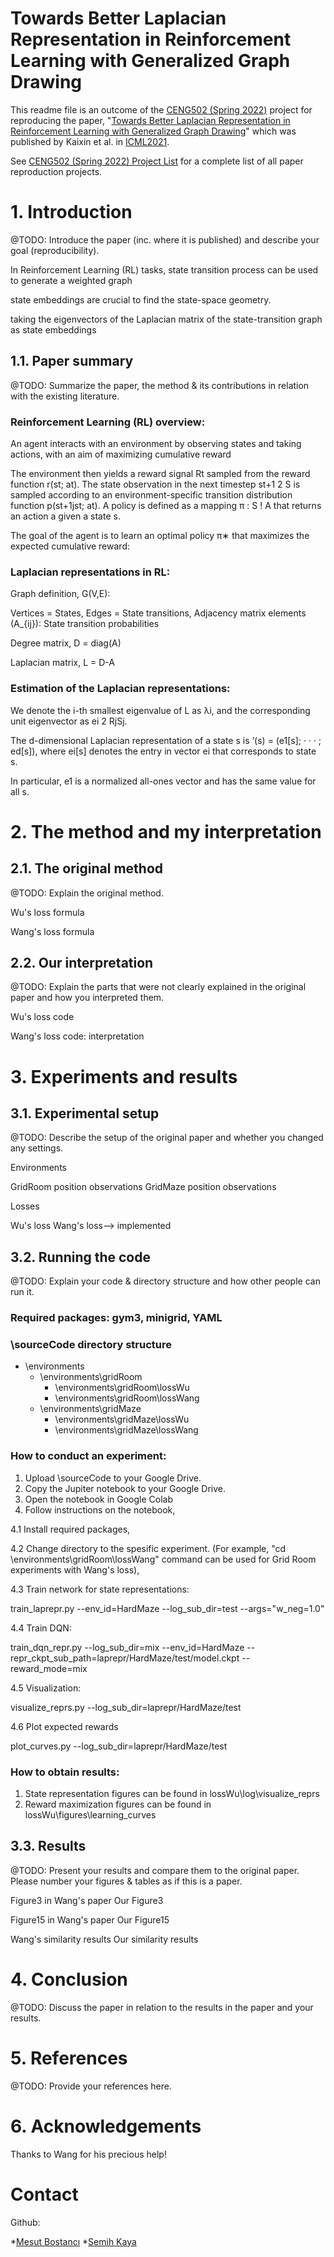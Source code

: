 # Towards Better Laplacian Representation in Reinforcement Learning with Generalized Graph Drawing


This readme file is an outcome of the [CENG502 (Spring 2022)](https://ceng.metu.edu.tr/~skalkan/ADL/) project for reproducing the paper, "[Towards Better Laplacian Representation in Reinforcement Learning with Generalized Graph Drawing](https://arxiv.org/pdf/2107.05545.pdf)" which was published by Kaixin et al. in [ICML2021](https://icml.cc/Conferences/2021/Schedule?). 

See [CENG502 (Spring 2022) Project List]([https://github.com/sinankalkan/CENG502-Spring2021](https://github.com/CENG502-Projects/CENG502-Spring2022)) for a complete list of all paper reproduction projects.

# 1. Introduction

@TODO: Introduce the paper (inc. where it is published) and describe your goal (reproducibility).

In Reinforcement Learning (RL) tasks, state transition process can be used to generate a weighted graph 

state embeddings are crucial to find the state-space geometry. 

taking the eigenvectors of the Laplacian matrix of the state-transition graph as state
embeddings


## 1.1. Paper summary

@TODO: Summarize the paper, the method & its contributions in relation with the existing literature.

### Reinforcement Learning (RL) overview: 

An agent interacts with an environment by observing states and taking actions, with an aim of maximizing cumulative reward

The environment then yields a reward signal Rt sampled from the reward function r(st; at).
The state observation in the next timestep st+1 2 S is sampled according to an environment-specific transition distribution function p(st+1jst; at). A policy is defined as a mapping π : S ! A that returns an action a given a state s.

The goal of the agent is to learn an optimal policy π∗ that maximizes the expected cumulative reward:

### Laplacian representations in RL:

Graph definition, G(V,E): 

Vertices = States, Edges = State transitions, Adjacency matrix elements (A_{ij}): State transition probabilities  

Degree matrix, D = diag(A)

Laplacian matrix, L = D-A

### Estimation of the Laplacian representations:

We denote the i-th smallest eigenvalue of L as λi, and the corresponding unit eigenvector as ei 2 RjSj.

The d-dimensional Laplacian representation of a state s is ’(s) = (e1[s]; · · · ; ed[s]), where ei[s] denotes the entry in vector ei that corresponds to state s. 

In particular, e1 is a normalized all-ones vector and has the same value for all s.

# 2. The method and my interpretation

## 2.1. The original method

@TODO: Explain the original method.

Wu's loss formula 

Wang's loss formula

## 2.2. Our interpretation 

@TODO: Explain the parts that were not clearly explained in the original paper and how you interpreted them.

Wu's loss code

Wang's loss code: interpretation

# 3. Experiments and results

## 3.1. Experimental setup

@TODO: Describe the setup of the original paper and whether you changed any settings.

Environments

GridRoom position observations
GridMaze position observations

Losses

Wu's loss
Wang's loss--> implemented

## 3.2. Running the code

@TODO: Explain your code & directory structure and how other people can run it.

### Required packages: gym3, minigrid, YAML

### \sourceCode directory structure

* \environments
  - \environments\gridRoom
    - \environments\gridRoom\lossWu
    - \environments\gridRoom\lossWang
  - \environments\gridMaze
    - \environments\gridMaze\lossWu
    - \environments\gridMaze\lossWang

### How to conduct an experiment:

1. Upload \sourceCode to your Google Drive.
2. Copy the Jupiter notebook to your Google Drive.
3. Open the notebook in Google Colab
4. Follow instructions on the notebook,

  4.1 Install required packages,
  
  4.2 Change directory to the spesific experiment. (For example, "cd \environments\gridRoom\lossWang" command can be used for Grid Room experiments with Wang's loss), 
  
  4.3 Train network for state representations: 
  
  train_laprepr.py --env_id=HardMaze --log_sub_dir=test --args="w_neg=1.0"
  
  4.4 Train DQN: 
  
  train_dqn_repr.py --log_sub_dir=mix --env_id=HardMaze --repr_ckpt_sub_path=laprepr/HardMaze/test/model.ckpt --reward_mode=mix
  
  4.5 Visualization: 
  
  visualize_reprs.py --log_sub_dir=laprepr/HardMaze/test
  
  4.6 Plot expected rewards
  
  plot_curves.py --log_sub_dir=laprepr/HardMaze/test  

### How to obtain results:

1. State representation figures can be found in lossWu\log\visualize_reprs
2. Reward maximization figures can be found in lossWu\figures\learning_curves


## 3.3. Results

@TODO: Present your results and compare them to the original paper. Please number your figures & tables as if this is a paper.


Figure3 in Wang's paper
Our Figure3

Figure15 in Wang's paper
Our Figure15

Wang's similarity results
Our similarity results


# 4. Conclusion

@TODO: Discuss the paper in relation to the results in the paper and your results.

# 5. References

@TODO: Provide your references here.

# 6. Acknowledgements

Thanks to Wang for his precious help!

# Contact

Github:

*[Mesut Bostancı](https://github.com/smbostanci)
*[Semih Kaya](https://github.com/kayyasemih)
